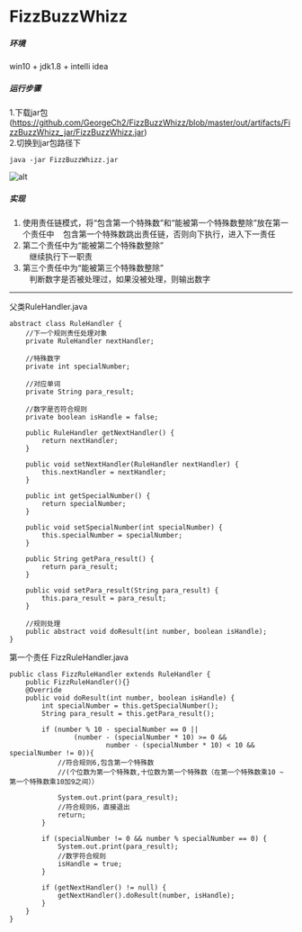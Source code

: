 # FizzBuzzWhizz  
##### 环境  
win10 + jdk1.8 + intelli idea  

##### 运行步骤  
1.下载jar包(https://github.com/GeorgeCh2/FizzBuzzWhizz/blob/master/out/artifacts/FizzBuzzWhizz_jar/FizzBuzzWhizz.jar)  
2.切换到jar包路径下 

`
java -jar FizzBuzzWhizz.jar
`  

![alt](http://georgechou.cn/content/images/2017/06/fizz.PNG)

##### 实现  
1. 使用责任链模式，将“包含第一个特殊数”和“能被第一个特殊数整除”放在第一个责任中 
    包含第一个特殊数跳出责任链，否则向下执行，进入下一责任
2. 第二个责任中为“能被第二个特殊数整除”  
    继续执行下一职责  
3. 第三个责任中为“能被第三个特殊数整除”  
    判断数字是否被处理过，如果没被处理，则输出数字
    
--------
父类RuleHandler.java
```
abstract class RuleHandler {
    //下一个规则责任处理对象
    private RuleHandler nextHandler;

    //特殊数字
    private int specialNumber;

    //对应单词
    private String para_result;

    //数字是否符合规则
    private boolean isHandle = false;

    public RuleHandler getNextHandler() {
        return nextHandler;
    }

    public void setNextHandler(RuleHandler nextHandler) {
        this.nextHandler = nextHandler;
    }

    public int getSpecialNumber() {
        return specialNumber;
    }

    public void setSpecialNumber(int specialNumber) {
        this.specialNumber = specialNumber;
    }

    public String getPara_result() {
        return para_result;
    }

    public void setPara_result(String para_result) {
        this.para_result = para_result;
    }

    //规则处理
    public abstract void doResult(int number, boolean isHandle);
}
```

第一个责任 FizzRuleHandler.java

```
public class FizzRuleHandler extends RuleHandler {
    public FizzRuleHandler(){}
    @Override
    public void doResult(int number, boolean isHandle) {
        int specialNumber = this.getSpecialNumber();
        String para_result = this.getPara_result();

        if (number % 10 - specialNumber == 0 ||
                (number - (specialNumber * 10) >= 0 &&
                        number - (specialNumber * 10) < 10 && specialNumber != 0)){
            //符合规则6,包含第一个特殊数
            //(个位数为第一个特殊数,十位数为第一个特殊数（在第一个特殊数乘10 ~ 第一个特殊数乘10加9之间））

            System.out.print(para_result);
            //符合规则6，直接退出
            return;
        }

        if (specialNumber != 0 && number % specialNumber == 0) {
            System.out.print(para_result);
            //数字符合规则
            isHandle = true;
        }

        if (getNextHandler() != null) {
            getNextHandler().doResult(number, isHandle);
        }
    }
}
```

